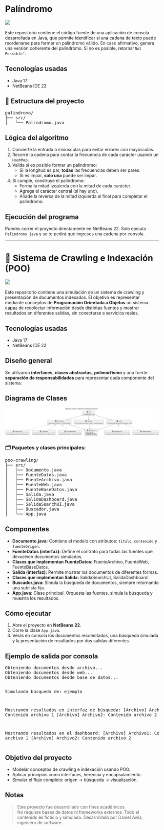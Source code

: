 <h1>Palíndromo</h1>
<div align="center">
  <p align="left">
    <img src="https://img.shields.io/badge/STATUS-FINALIZADO-blue">
  </p>
</div>

<p>
 Este repositorio contiene el código fuente de una aplicación de consola desarrollada en Java, que permite identificar si una cadena de texto puede reordenarse para formar un palíndromo válido. En caso afirmativo, genera una versión coherente del palíndromo. Si no es posible, retorna<code>"Not Possible"</code>.
</p>

<h2>Tecnologías usadas</h2>
<ul>
  <li>Java 17</li>
  <li>NetBeans IDE 22</li>
</ul>

<h2>📂 Estructura del proyecto</h2>
<pre>
palindromo/
├── src/
│   └── Palindromo.java
</pre>

<h2>Lógica del algoritmo</h2>
  <ol>
    <li>Convierte la entrada a minúsculas para evitar errores con mayúsculas.</li>
    <li>Recorre la cadena para contar la frecuencia de cada carácter usando un <code>HashMap</code>.</li>
    <li>Valida si es posible formar un palíndromo:
      <ul>
        <li>Si la longitud es par, <strong>todas</strong> las frecuencias deben ser pares.</li>
        <li>Si es impar, <strong>solo una</strong> puede ser impar.</li>
      </ul>
    </li>
    <li>Si cumple, construye el palíndromo:
      <ul>
        <li>Forma la mitad izquierda con la mitad de cada carácter.</li>
        <li>Agrega el carácter central (si hay uno).</li>
        <li>Añade la reversa de la mitad izquierda al final para completar el palíndromo.</li>
      </ul>
    </li>
  </ol>

<h2>Ejecución del programa</h2>
<p>Puedes correr el proyecto directamente en NetBeans 22. Solo ejecuta <code>Palindromo.java</code> y se te pedirá que ingreses una cadena por consola.</p>

<hr>

<h1>📁 Sistema de Crawling e Indexación (POO)</h1>
<div align="center">
  <p align="left">
    <img src="https://img.shields.io/badge/STATUS-FINALIZADO-blue">
  </p>
</div>

<p>
  Este repositorio contiene una simulación de un sistema de crawling y presentación de documentos indexados. 
  El objetivo es representar mediante conceptos de <strong>Programación Orientada a Objetos</strong> un sistema capaz de recolectar información desde distintas fuentes y mostrar resultados en diferentes salidas, sin conectarse a servicios reales.
</p>

<h2>Tecnologías usadas</h2>
<ul>
  <li>Java 17</li>
  <li>NetBeans IDE 22</li>
</ul>

<h2>Diseño general</h2>
<p>Se utilizaron <strong>interfaces</strong>, <strong>clases abstractas</strong>, <strong>polimorfismo</strong> y una fuerte <strong>separación de responsabilidades</strong> para representar cada componente del sistema:</p>

## Diagrama de Clases

![Diagrama de Clases](Recursos/Diagrama_De_Clases_POO.png)


<h3>🗂️ Paquetes y clases principales:</h3>
<pre>
poo-crawling/
├── src/
│   ├── Documento.java
│   ├── FuenteDatos.java
│   ├── FuenteArchivo.java
│   ├── FuenteWeb.java
│   ├── FuenteBaseDatos.java
│   ├── Salida.java
│   ├── SalidaDashboard.java
│   ├── SalidaSearchUI.java
│   ├── Buscador.java
│   └── App.java
</pre>

<h2>Componentes</h2>
<ul>
  <li><strong>Documento.java:</strong> Contiene el modelo con atributos: <code>titulo</code>, <code>contenido</code> y <code>fuenteOrigen</code>.</li>
  <li><strong>FuenteDatos (interfaz):</strong> Define el contrato para todas las fuentes que devuelven documentos simulados.</li>
  <li><strong>Clases que implementan FuenteDatos:</strong> FuenteArchivo, FuenteWeb, FuenteBaseDatos.</li>
  <li><strong>Salida (interfaz):</strong> Permite mostrar los documentos de diferentes formas.</li>
  <li><strong>Clases que implementan Salida:</strong> SalidaSearchUI, SalidaDashboard.</li>
  <li><strong>Buscador.java:</strong> Simula la búsqueda de documentos, siempre retornando una sublista fija.</li>
  <li><strong>App.java:</strong> Clase principal. Orquesta las fuentes, simula la búsqueda y muestra los resultados.</li>
</ul>

<h2>Cómo ejecutar</h2>
<ol>
  <li>Abre el proyecto en <strong>NetBeans 22</strong>.</li>
  <li>Corre la clase <code>App.java</code>.</li>
  <li>Verás en consola los documentos recolectados, una búsqueda simulada y la presentación de resultados por dos salidas diferentes.</li>
</ol>

<h2>Ejemplo de salida por consola</h2>
<pre>
Obteniendo documentos desde archivo...
Obteniendo documentos desde web...
Obteniendo documentos desde base de datos...

Simulando búsqueda de: ejemplo

Mostrando resultados en interfaz de búsqueda:
[Archivo] Archivo1: Contenido archivo 1
[Archivo] Archivo2: Contenido archivo 2

Mostrando resultados en el dashboard:
[Archivo] Archivo1: Contenido archivo 1
[Archivo] Archivo2: Contenido archivo 2
</pre>

<h2>Objetivo del proyecto</h2>
<ul>
  <li>Modelar conceptos de crawling e indexación usando POO.</li>
  <li>Aplicar principios como interfaces, herencia y encapsulamiento.</li>
  <li>Simular el flujo completo: origen → búsqueda → visualización.</li>
</ul>

<h2>Notas</h2>
<blockquote>
  Este proyecto fue desarrollado con fines académicos.<br>
  No requiere bases de datos ni frameworks externos. Todo el contenido es ficticio y simulado. Desarrollado por Daniel Avila, ingeniero de software.
</blockquote>
